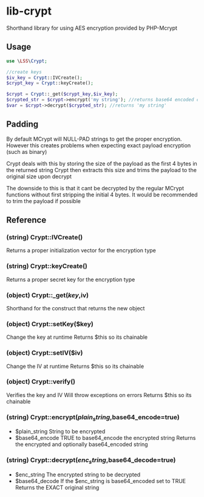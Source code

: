lib-crypt
=========

Shorthand library for using AES encryption provided by PHP-Mcrypt

Usage
----
```php
use \LSS\Crypt;

//create keys
$iv_key = Crypt::IVCreate();
$crypt_key = Crypt::keyCreate();

$crypt = Crypt::_get($crypt_key,$iv_key);
$crypted_str = $crypt->encrypt('my string'); //returns base64 encoded crypted string
$var = $crypt->decrypt($crypted_str); //returns 'my string'
```
Padding
----
By default MCrypt will NULL-PAD strings to get the proper encryption.
However this creates problems when expecting exact payload encryption (such as binary)

Crypt deals with this by storing the size of the payload as the first 4 bytes in the returned string
Crypt then extracts this size and trims the payload to the original size upon decrypt

The downside to this is that it cant be decrypted by the regular MCrypt functions without first
stripping the initial 4 bytes. It would be recommended to trim the payload if possible

Reference
----

### (string) Crypt::IVCreate()
Returns a proper initialization vector for the encryption type

### (string) Crypt::keyCreate()
Returns a proper secret key for the encryption type

### (object) Crypt::_get($key,$iv)
Shorthand for the construct that returns the new object

### (object) Crypt::setKey($key)
Change the key at runtime
Returns $this so its chainable

### (object) Crypt::setIV($iv)
Change the IV at runtime
Returns $this so its chainable

### (object) Crypt::verify()
Verifies the key and IV
Will throw exceptions on errors
Returns $this so its chainable

### (string) Crypt::encrypt($plain_string,$base64_encode=true)
  * $plain_string		String to be encrypted
  * $base64_encode		TRUE to base64_encode the encrypted string
Returns the encrypted and optionally base64_encoded string

### (string) Crypt::decrypt($enc_string,$base64_decode=true)
  * $enc_string			The encrypted string to be decrypted
  * $base64_decode		If the $enc_string is base64_encoded set to TRUE
Returns the EXACT original string

